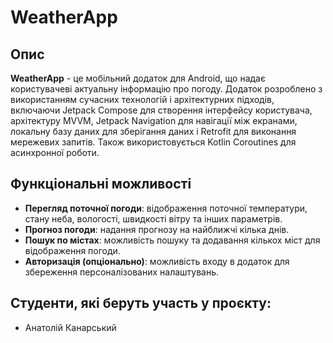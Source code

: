 # WeatherApp

## Опис
**WeatherApp** - це мобільний додаток для Android, що надає користувачеві актуальну інформацію про погоду. Додаток розроблено з використанням сучасних технологій і архітектурних підходів, включаючи Jetpack Compose для створення інтерфейсу користувача, архітектуру MVVM, Jetpack Navigation для навігації між екранами, локальну базу даних для зберігання даних і Retrofit для виконання мережевих запитів. Також використовується Kotlin Coroutines для асинхронної роботи.

## Функціональні можливості
- **Перегляд поточної погоди**: відображення поточної температури, стану неба, вологості, швидкості вітру та інших параметрів.
- **Прогноз погоди**: надання прогнозу на найближчі кілька днів.
- **Пошук по містах**: можливість пошуку та додавання кількох міст для відображення погоди.
- **Авторизація (опціонально)**: можливість входу в додаток для збереження персоналізованих налаштувань.

## Студенти, які беруть участь у проєкту:
- Анатолій Канарський

